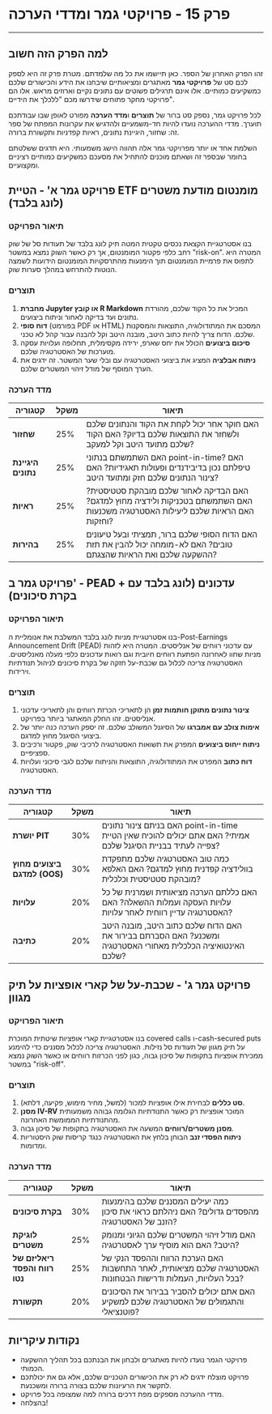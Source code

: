 # פרק 15 - פרויקטי גמר ומדדי הערכה

***

## למה הפרק הזה חשוב

זהו הפרק האחרון של הספר. כאן תיישמו את כל מה שלמדתם. מטרת פרק זה היא לספק לכם סט של **פרויקטי גמר** מאתגרים ומציאותיים שיבחנו את הידע והכישורים שלכם כמשקיעים כמותיים. אלו אינם תרגילים פשוטים עם נתונים נקיים וארוזים מראש. אלו הם פרויקטי מחקר פתוחים שידרשו מכם "ללכלך את הידיים".

לכל פרויקט גמר, נספק סט ברור של **תוצרים** ו**מדד הערכה** מפורט לאופן שבו עבודתכם תוערך. מדדי ההערכה נועדו להיות חד-משמעיים ולהדגיש את עקרונות המפתח של ספר זה: שחזור, היגיינת נתונים, ראיות קפדניות ותקשורת ברורה.

השלמת אחד או יותר מפרויקטי גמר אלה תהווה הישג משמעותי. היא תדגים ששלטתם בחומר שבספר זה ושאתם מוכנים להתחיל את מסעכם כמשקיעים כמותיים רציניים ומקצועיים.

## פרויקט גמר א' - הטיית ETF מומנטום מודעת משטרים (לונג בלבד)

### תיאור הפרויקט

בנו אסטרטגיית הקצאת נכסים טקטית המטה תיק לונג בלבד של תעודות סל של שוק רחב כלפי פקטור המומנטום, אך רק כאשר השוק נמצא במשטר "risk-on". המטרה היא לתפוס את פרמיית המומנטום תוך הימנעות מהתרסקויות המומנטום הידועות לשמצה הנוטות להתרחש במהלך סערות שוק.

### תוצרים

1.  **מחברת Jupyter או קובץ R Markdown** המכיל את כל הקוד שלכם, מהורדת נתונים ועד בדיקה לאחור וניתוח ביצועים.
2.  **דוח סופי** (בפורמט PDF או HTML) המסכם את המתודולוגיה, התוצאות והמסקנות שלכם. הדוח צריך להיות כתוב היטב, מובנה היטב וקל להבנה עבור קהל לא טכני.
3.  **סיכום ביצועים** הכולל את יחס שארפ, ירידה מקסימלית, תחלופה ועלויות עסקה מוערכות של האסטרטגיה שלכם.
4.  **ניתוח אבלציה** המציג את ביצועי האסטרטגיה עם ובלי שער המשטר. זה ידגים את הערך המוסף של מודל זיהוי המשטרים שלכם.

### מדד הערכה

| קטגוריה | משקל | תיאור |
|---|---|---|
| **שחזור** | 25% | האם חוקר אחר יכול לקחת את הקוד והנתונים שלכם ולשחזר את התוצאות שלכם בדיוק? האם הקוד שלכם מתועד היטב וקל למעקב? |
| **היגיינת נתונים** | 25% | האם השתמשתם בנתוני point-in-time? האם טיפלתם נכון בדיבידנדים ופעולות תאגידיות? האם צינור הנתונים שלכם חזק ומתועד היטב? |
| **ראיות** | 25% | האם הבדיקה לאחור שלכם מובהקת סטטיסטית? האם השתמשתם בטכניקות ולידציה מחוץ למדגם? האם הראיות שלכם ליעילות האסטרטגיה משכנעות וחזקות? |
| **בהירות** | 25% | האם הדוח הסופי שלכם ברור, תמציתי ובעל טיעונים טובים? האם לא-מומחה יכול להבין את תזת ההשקעה שלכם ואת הראיות שהצגתם? |

## פרויקט גמר ב' - PEAD + עדכונים (לונג בלבד עם בקרת סיכונים)

### תיאור הפרויקט

בנו אסטרטגיית מניות לונג בלבד המשלבת את אנומליית ה-Post-Earnings Announcement Drift (PEAD) עם עדכוני רווחים של אנליסטים. המטרה היא לזהות מניות שחוו לאחרונה הפתעת רווחים חיובית וגם רואות עדכונים כלפי מעלה מאנליסטים. האסטרטגיה צריכה לכלול גם שכבת-על חזקה של בקרת סיכונים לניהול תנודתיות וירידות.

### תוצרים

1.  **צינור נתונים מתוקן חותמות זמן** הן לתאריכי הכרזת רווחים והן לתאריכי עדכוני אנליסטים. זהו החלק המאתגר ביותר בפרויקט.
2.  **אימות צולב עם אמברגו** של הסיגנל המשולב שלכם. זה יספק הערכה כנה יותר של ביצועי הסיגנל מחוץ למדגם.
3.  **ניתוח ייחוס ביצועים** המפרק את תשואות האסטרטגיה לרכיבי שוק, פקטור ורכיבים ספציפיים.
4.  **דוח כתוב** המפרט את המתודולוגיה, התוצאות והניתוח שלכם לגבי סיכוני ועלויות האסטרטגיה.

### מדד הערכה

| קטגוריה | משקל | תיאור |
|---|---|---|
| **יושרת PIT** | 30% | האם בניתם צינור נתונים point-in-time אמיתי? האם אתם יכולים להוכיח שאין הטיית צפייה לעתיד בבניית הסיגנל שלכם? |
| **ביצועים מחוץ למדגם (OOS)** | 30% | כמה טוב האסטרטגיה שלכם מתפקדת בוולידציה קפדנית מחוץ למדגם? האם האלפא מובהקת סטטיסטית וכלכלית? |
| **עלויות** | 20% | האם כללתם הערכה מציאותית ושמרנית של כל עלויות העסקה ועמלות ההשאלה? האם האסטרטגיה עדיין רווחית לאחר עלויות? |
| **כתיבה** | 20% | האם הדוח שלכם כתוב היטב, מובנה היטב ומשכנע? האם הסברתם בבירור את האינטואיציה הכלכלית מאחורי האסטרטגיה שלכם? |

## פרויקט גמר ג' - שכבת-על של קארי אופציות על תיק מגוון

### תיאור הפרויקט

בנו אסטרטגיית קארי אופציות שיטתית המוכרת covered calls ו-cash-secured puts על תיק מגוון של תעודות סל נזילות. האסטרטגיה צריכה לכלול מסננים כדי להימנע ממכירת אופציות בתקופות של סיכון גבוה, כגון לפני הכרזות רווחים או כאשר השוק נמצא במשטר "risk-off".

### תוצרים

1.  **סט כללים** לבחירת אילו אופציות למכור (למשל, מחיר מימוש, פקיעה, דלתא).
2.  **מסנן IV-RV** המוכר אופציות רק כאשר התנודתיות הגלומה גבוהה משמעותית מהתנודתיות הממומשת האחרונה.
3.  **מסנן משטרים/רווחים** המשעה את האסטרטגיה בתקופות של סיכון גבוה.
4.  **ניתוח הפסדי זנב** הבוחן בלחץ את האסטרטגיה כנגד קריסות שוק היסטוריות ומדומות.

### מדד הערכה

| קטגוריה | משקל | תיאור |
|---|---|---|
| **בקרת סיכונים** | 30% | כמה יעילים המסננים שלכם בהימנעות מהפסדים גדולים? האם ניהלתם כראוי את סיכון הזנב של האסטרטגיה? |
| **לוגיקת משטרים** | 25% | האם מודל זיהוי המשטרים שלכם הגיוני ומנומק היטב? האם הוא מוסיף ערך לאסטרטגיה? |
| **ריאליזם של רווח והפסד נטו** | 25% | האם הערכת הרווח וההפסד הנקי של האסטרטגיה שלכם מציאותית, לאחר התחשבות בכל העלויות, העמלות ודרישות הבטחונות? |
| **תקשורת** | 20% | האם אתם יכולים להסביר בבירור את הסיכונים והתגמולים של האסטרטגיה שלכם למשקיע פוטנציאלי? |

## נקודות עיקריות

-   פרויקטי הגמר נועדו להיות מאתגרים ולבחון את הבנתכם בכל תהליך ההשקעה הכמותי.
-   פרויקט מוצלח ידגים לא רק את הכישורים הטכניים שלכם, אלא גם את יכולתכם לתקשר את הרעיונות שלכם בצורה ברורה ומשכנעת.
-   מדדי ההערכה מספקים מפת דרכים ברורה למה שמצופה בכל פרויקט.
-   בהצלחה!
